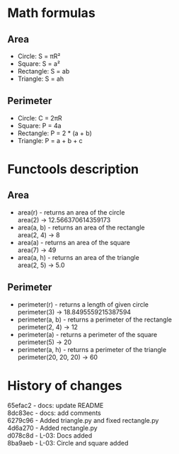 # Math formulas
## Area
- Circle: S = πR²
- Square: S = a²
- Rectangle: S = ab
- Triangle: S = ah

## Perimeter
- Circle: C = 2πR
- Square: P = 4a
- Rectangle: P = 2 * (a + b)
- Triangle: P = a + b + c

# Functools description
## Area
- area(r) - returns an area of the circle  
    area(2) -> 12.566370614359173
- area(a, b) - returns an area of the rectangle  
    area(2, 4) -> 8
- area(a) - returns an area of the square  
    area(7) -> 49
- area(a, h) - returns an area of the triangle  
    area(2, 5) -> 5.0

## Perimeter
- perimeter(r) - returns a length of given circle  
    perimeter(3) -> 18.8495559215387594
- perimeter(a, b) - returns a perimeter of the rectangle  
    perimeter(2, 4) -> 12
- perimeter(a) - returns a perimeter of the square  
    perimeter(5) -> 20
- perimeter(a, h) - returns a perimeter of the triangle  
    perimeter(20, 20, 20) -> 60  


# History of changes
65efac2 - docs: update README  
8dc83ec - docs: add comments  
6279c96 - Added triangle.py and fixed rectangle.py  
4d6a270 - Added rectangle.py  
d078c8d - L-03: Docs added  
8ba9aeb - L-03: Circle and square added  
